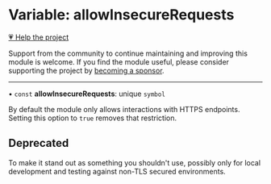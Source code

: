 # Variable: allowInsecureRequests

[💗 Help the project](https://github.com/sponsors/panva)

Support from the community to continue maintaining and improving this module is welcome. If you find the module useful, please consider supporting the project by [becoming a sponsor](https://github.com/sponsors/panva).

***

• `const` **allowInsecureRequests**: unique `symbol`

By default the module only allows interactions with HTTPS endpoints. Setting this option to
`true` removes that restriction.

## Deprecated

To make it stand out as something you shouldn't use, possibly only for local
  development and testing against non-TLS secured environments.
